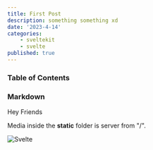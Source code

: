 ```yaml
---
title: First Post
description: something something xd
date: '2023-4-14'
categories: 
    - sveltekit
    - svelte
published: true
---
```


### Table of Contents

### Markdown

Hey Friends

Media inside the **static** folder is server from "/".

![Svelte](favicon.png)
